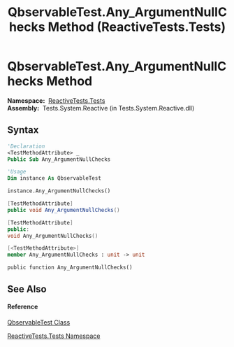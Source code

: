 ﻿---
title: QbservableTest.Any_ArgumentNullChecks Method  (ReactiveTests.Tests)
TOCTitle: Any_ArgumentNullChecks Method
ms:assetid: M:ReactiveTests.Tests.QbservableTest.Any_ArgumentNullChecks
ms:mtpsurl: https://msdn.microsoft.com/en-us/library/reactivetests.tests.qbservabletest.any_argumentnullchecks(v=VS.103)
ms:contentKeyID: 36619786
ms.date: 06/28/2011
mtps_version: v=VS.103
f1_keywords:
- ReactiveTests.Tests.QbservableTest.Any_ArgumentNullChecks
dev_langs:
- CSharp
- JScript
- VB
- FSharp
- c++
---

# QbservableTest.Any\_ArgumentNullChecks Method

**Namespace:**  [ReactiveTests.Tests](hh289046\(v=vs.103\).md)  
**Assembly:**  Tests.System.Reactive (in Tests.System.Reactive.dll)

## Syntax

``` vb
'Declaration
<TestMethodAttribute> _
Public Sub Any_ArgumentNullChecks
```

``` vb
'Usage
Dim instance As QbservableTest

instance.Any_ArgumentNullChecks()
```

``` csharp
[TestMethodAttribute]
public void Any_ArgumentNullChecks()
```

``` c++
[TestMethodAttribute]
public:
void Any_ArgumentNullChecks()
```

``` fsharp
[<TestMethodAttribute>]
member Any_ArgumentNullChecks : unit -> unit 
```

``` jscript
public function Any_ArgumentNullChecks()
```

## See Also

#### Reference

[QbservableTest Class](hh315250\(v=vs.103\).md)

[ReactiveTests.Tests Namespace](hh289046\(v=vs.103\).md)

